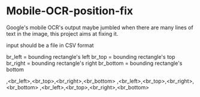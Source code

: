 # Mobile-OCR-position-fix
Google's mobile OCR's output maybe jumbled when there are many lines of text in the image, this project aims at fixing it.

input should be a file in CSV format

br_left = bounding rectangle's left
br_top = bounding rectangle's top
br_right = bounding rectangle's right
br_bottom = bounding rectangle's bottom


<word1>,<br_left>,<br_top>,<br_right>,<br_bottom>
<word2>,<br_left>,<br_top>,<br_right>,<br_bottom>
<word3>,<br_left>,<br_top>,<br_right>,<br_bottom>
